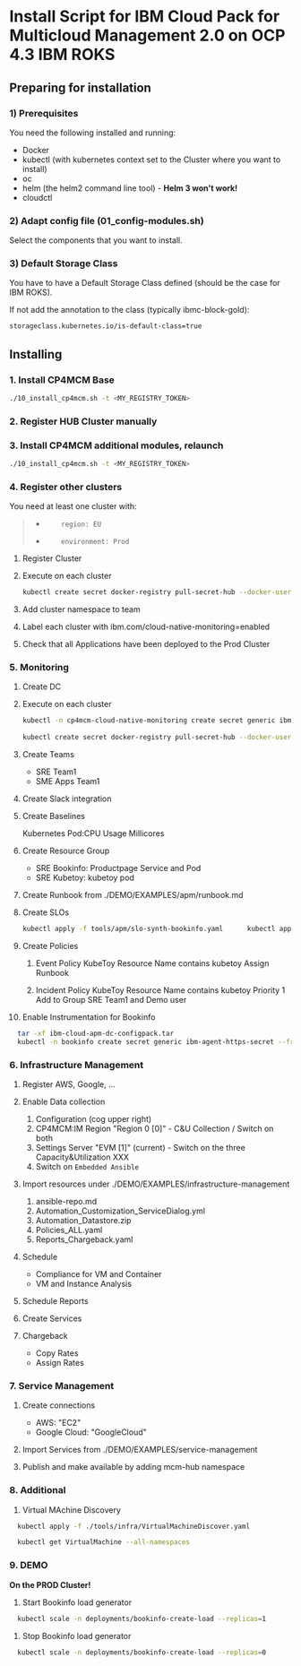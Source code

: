 # Install Script for IBM Cloud Pack for Multicloud Management 2.0 on OCP 4.3 IBM ROKS


## Preparing for installation

### 1) Prerequisites

You need the following installed and running:

* Docker
* kubectl (with kubernetes context set to the Cluster where you want to install)
* oc
* helm (the helm2 command line tool)  - **Helm 3 won't work!**
* cloudctl



### 2) Adapt config file  (01_config-modules.sh)

Select the components that you want to install.



### 3) Default Storage Class

You have to have a Default Storage Class defined (should be the case for IBM ROKS).

If not add the annotation to the class (typically ibmc-block-gold): 

```bash
storageclass.kubernetes.io/is-default-class=true
```



## Installing


### 1. Install CP4MCM Base

```bash
./10_install_cp4mcm.sh -t <MY_REGISTRY_TOKEN>
```

### 2. Register HUB Cluster manually

### 3. Install CP4MCM additional modules, relaunch

```bash
./10_install_cp4mcm.sh -t <MY_REGISTRY_TOKEN>
```



### 4. Register other clusters

You need at least one cluster with:
	
> * 		region: EU
> * 		environment: Prod

1. Register Cluster
2. Execute on each cluster
  
	```bash
	kubectl create secret docker-registry pull-secret-hub --docker-username=ekey --docker-password=<MY ENTITLEMENT KEY> --docker-email=demo@ibm.com --docker-server=cp.icr.io -n multicluster-endpoint
	```
	
3. Add cluster namespace to team
4. Label each cluster with ibm.com/cloud-native-monitoring=enabled 


5. Check that all Applications have been deployed to the Prod Cluster


### 5. Monitoring
1. Create DC
2. Execute on each cluster
  
	```bash
	kubectl -n cp4mcm-cloud-native-monitoring create secret generic ibm-agent-https-secret --from-file=./ibm-cloud-apm-dc-configpack/keyfiles/cert.pem --from-file=./ibm-cloud-apm-dc-configpack/keyfiles/ca.pem --from-file=./ibm-cloud-apm-dc-configpack/keyfiles/key.pem
		
	kubectl create secret docker-registry pull-secret-hub --docker-username=ekey --docker-password=<MY ENTITLEMENT KEY> --docker-email=demo@ibm.com --docker-server=cp.icr.io -n cp4mcm-cloud-native-monitoring
	```

2. Create Teams
   
	* SRE Team1
	* SME Apps Team1

3. Create Slack integration
4. Create Baselines
	
	Kubernetes Pod:CPU Usage Millicores
	
5. Create Resource Group
	
	* SRE Bookinfo: Productpage Service and Pod
	* SRE Kubetoy: kubetoy pod
	
6. Create Runbook from 	./DEMO/EXAMPLES/apm/runbook.md
	
2. Create SLOs
  
	```bash
	kubectl apply -f tools/apm/slo-synth-bookinfo.yaml	  	kubectl apply -f tools/apm/slo-synth-modresort.yaml
	```

4. Create Policies
	1. Event Policy KubeToy
	   Resource Name contains kubetoy
	   Assign Runbook
	   
	2. Incident Policy KubeToy
	   Resource Name contains kubetoy
	   Priority 1
	   Add to Group SRE Team1 and Demo user

5. Enable Instrumentation for Bookinfo


  ```bash
	tar -xf ibm-cloud-apm-dc-configpack.tar
	kubectl -n bookinfo create secret generic ibm-agent-https-secret --from-file=./ibm-cloud-apm-dc-configpack/keyfiles/cert.pem --from-file=./ibm-cloud-apm-dc-configpack/keyfiles/ca.pem --from-file=./ibm-cloud-apm-dc-configpack/keyfiles/key.pem
  ```




### 6. Infrastructure Management

1. Register AWS, Google, ...
2. Enable Data collection
	1. Configuration (cog upper right)
	2. CP4MCM:IM Region "Region 0 [0]" - C&U Collection / Switch on both
	2. Settings Server "EVM [1]" (current) - Switch on the three Capacity&Utilization XXX
	3. Switch on `Embedded Ansible`
2. Import resources under ./DEMO/EXAMPLES/infrastructure-management
	1. ansible-repo.md
	2. Automation_Customization_ServiceDialog.yml
	3. Automation_Datastore.zip
	4. Policies_ALL.yaml
	5. Reports_Chargeback.yaml

3. Schedule 
	
	* Compliance for VM and Container
	* VM and Instance Analysis 

4. Schedule Reports

5. Create Services
6. Chargeback
	
	* Copy Rates
	* Assign Rates



### 7. Service Management

1. Create connections
	
	* 	AWS: "EC2"
	* 	Google Cloud: "GoogleCloud"
	
2. Import Services from ./DEMO/EXAMPLES/service-management
  
3. Publish and make available by adding mcm-hub namespace 




### 8. Additional 

1. Virtual MAchine Discovery
  ```bash
	kubectl apply -f ./tools/infra/VirtualMachineDiscover.yaml

	kubectl get VirtualMachine --all-namespaces
  ```



### 9. DEMO

**On the PROD Cluster!**

1. Start Bookinfo load generator
  ```bash
	kubectl scale -n deployments/bookinfo-create-load --replicas=1	  
  ```

1. Stop Bookinfo load generator
  ```bash
	kubectl scale -n deployments/bookinfo-create-load --replicas=0	  
  ```




